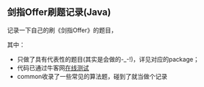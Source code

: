 ## 剑指Offer刷题记录(Java)

记录一下自己的刷《剑指Offer》的题目，

其中：

- 只做了具有代表性的题目(其实是会做的-_-!)，详见对应的package；
- 代码已通过牛客网[在线测试](https://www.nowcoder.com/activity/oj)
- common收录了一些常见的算法题，碰到了就当做个记录
